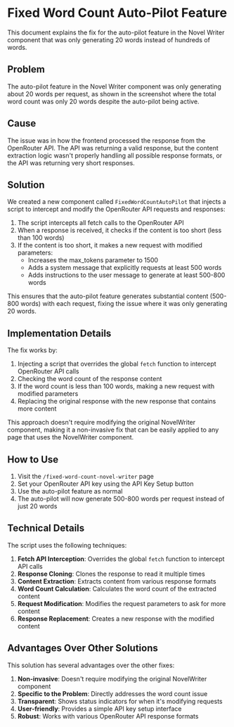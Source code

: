 # Fixed Word Count Auto-Pilot Feature

This document explains the fix for the auto-pilot feature in the Novel Writer component that was only generating 20 words instead of hundreds of words.

## Problem

The auto-pilot feature in the Novel Writer component was only generating about 20 words per request, as shown in the screenshot where the total word count was only 20 words despite the auto-pilot being active.

## Cause

The issue was in how the frontend processed the response from the OpenRouter API. The API was returning a valid response, but the content extraction logic wasn't properly handling all possible response formats, or the API was returning very short responses.

## Solution

We created a new component called `FixedWordCountAutoPilot` that injects a script to intercept and modify the OpenRouter API requests and responses:

1. The script intercepts all fetch calls to the OpenRouter API
2. When a response is received, it checks if the content is too short (less than 100 words)
3. If the content is too short, it makes a new request with modified parameters:
   - Increases the max_tokens parameter to 1500
   - Adds a system message that explicitly requests at least 500 words
   - Adds instructions to the user message to generate at least 500-800 words

This ensures that the auto-pilot feature generates substantial content (500-800 words) with each request, fixing the issue where it was only generating 20 words.

## Implementation Details

The fix works by:

1. Injecting a script that overrides the global `fetch` function to intercept OpenRouter API calls
2. Checking the word count of the response content
3. If the word count is less than 100 words, making a new request with modified parameters
4. Replacing the original response with the new response that contains more content

This approach doesn't require modifying the original NovelWriter component, making it a non-invasive fix that can be easily applied to any page that uses the NovelWriter component.

## How to Use

1. Visit the `/fixed-word-count-novel-writer` page
2. Set your OpenRouter API key using the API Key Setup button
3. Use the auto-pilot feature as normal
4. The auto-pilot will now generate 500-800 words per request instead of just 20 words

## Technical Details

The script uses the following techniques:

1. **Fetch API Interception**: Overrides the global `fetch` function to intercept API calls
2. **Response Cloning**: Clones the response to read it multiple times
3. **Content Extraction**: Extracts content from various response formats
4. **Word Count Calculation**: Calculates the word count of the extracted content
5. **Request Modification**: Modifies the request parameters to ask for more content
6. **Response Replacement**: Creates a new response with the modified content

## Advantages Over Other Solutions

This solution has several advantages over the other fixes:

1. **Non-invasive**: Doesn't require modifying the original NovelWriter component
2. **Specific to the Problem**: Directly addresses the word count issue
3. **Transparent**: Shows status indicators for when it's modifying requests
4. **User-friendly**: Provides a simple API key setup interface
5. **Robust**: Works with various OpenRouter API response formats